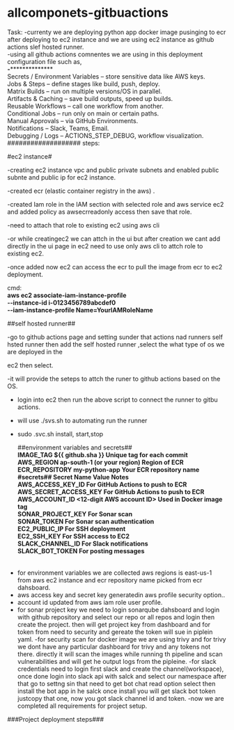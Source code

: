 # allcomponets-gitbuactions
Task:
-currenty we are deploying python app docker image pusinging to ecr after deploying to ec2 instance and we are using ec2 instance as github actions slef hosted runner.  
-using all github  actions comnentes we are using in this  deployment configuration file such as,  
**-****************  
Secrets / Environment Variables – store sensitive data like AWS keys.  
Jobs & Steps – define stages like build, push, deploy.  
Matrix Builds – run on multiple versions/OS in parallel.  
Artifacts & Caching – save build outputs, speed up builds.  
Reusable Workflows – call one workflow from another.  
Conditional Jobs – run only on main or certain paths.  
Manual Approvals – via GitHub Environments.  
Notifications – Slack, Teams, Email.  
Debugging / Logs – ACTIONS_STEP_DEBUG, workflow visualization.  
###################
steps:

#ec2 instance# 

-creating ec2 instance vpc and public private subnets and enabled public subnte and public ip for ec2 instance.

-created ecr (elastic container registry in the aws) .


-created Iam role in the IAM section with selected role and aws service ec2 and added policy as awsecrreadonly access then save that role.

-need to attach that role to existing ec2 using aws cli

-or while creatingec2 we can attch in the ui but after creation we cant add directly in the ui page in ec2 need to use only aws cli to attch role to existing ec2.

-once added now  ec2 can access the ecr to pull the image from ecr to  ec2 deployment.

cmd:  
**aws ec2 associate-iam-instance-profile \
    --instance-id i-0123456789abcdef0 \
    --iam-instance-profile Name=YourIAMRoleName**


##self hosted runner##

-go to github actions page and setting sunder that actions nad runners self  hsted runner then add the self hosted runner ,select the what type of os we are deployed in the 

ec2 then select.

-it will provide the seteps to attch the runer to github actions based on the OS.


- login into ec2 then run the above script to connect the runner to gitbu actions.

- will use ./svs.sh to automating run the runner

- sudo .svc.sh install,  start,stop


  ##environment variables and secrets##  
**IMAGE_TAG	${{ github.sha }}	Unique tag for each commit  
AWS_REGION	ap-south-1 (or your region)	Region of ECR  
ECR_REPOSITORY	my-python-app	Your ECR repository name  
#secrets##
Secret Name	Value	Notes  
AWS_ACCESS_KEY_ID	<your IAM user access key>	For GitHub Actions to push to ECR  
AWS_SECRET_ACCESS_KEY	<your IAM user secret>	For GitHub Actions to push to ECR  
AWS_ACCOUNT_ID	<12-digit AWS account ID>	Used in Docker image tag  
SONAR_PROJECT_KEY	<your SonarQube project key>	For Sonar scan  
SONAR_TOKEN	<your SonarQube token>	For Sonar scan authentication  
EC2_PUBLIC_IP	<your EC2 public IP>	For SSH deployment  
EC2_SSH_KEY	<your private SSH key>	For SSH access to EC2  
SLACK_CHANNEL_ID	<channel ID>	For Slack notifications  
SLACK_BOT_TOKEN	<Slack bot token>	For posting messages**


######  
- for environment variables we are collected aws regions is east-us-1 from aws ec2 instance and ecr repository name picked from ecr dahsboard.
- aws access key  and secret key generatedin aws profile security option..
- account id updated from aws  iam role user profile.
- for sonar  project key we need to login sonarqube dahsboard  and login  with github repository and select our repo or all repos and login then create the project. then will get project key from
dashboard and for token from need to security and gereate the token will sue in piplein yaml.
-for security scan for docker image we are using trivy and for trivy we dont have any particular dashboard for trivy and any tokens not there. directly it will scan the images while  running th pipeline  and scan vulnerabilities and will get he output logs from  the pipleine.
-for slack credentials need to login first slack and create the channel(workspace), once done login into slack api with salck and select our namespace after that go to settng sin that need to get bot chat read option select then install the bot app in he salck once install you will get slack bot token justcopy that one, now you got slack channel id and token.
-now we are completed all requirements for  project setup.

###Project deployment steps### 



